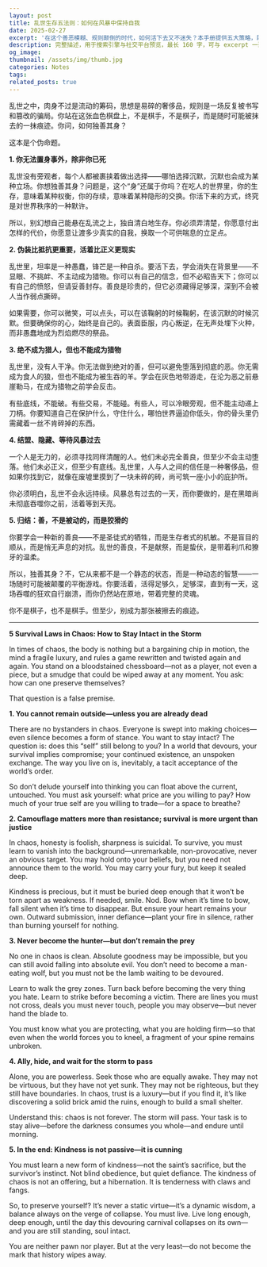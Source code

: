 ```yaml
---
layout: post
title: 乱世生存五法则：如何在风暴中保持自我
date: 2025-02-27
excerpt: '在这个善恶模糊、规则颠倒的时代，如何活下去又不迷失？本手册提供五大策略，助你在乱世中保存灵魂。In an era where rules blur and morality fades, how do you survive without losing yourself? This manual offers five strategies to keep your soul intact in chaos.'
description: 完整描述，用于搜索引擎与社交平台预览，最长 160 字，可与 excerpt 一致
og_image: 
thumbnail: /assets/img/thumb.jpg
categories: Notes
tags: 
related_posts: true
---
```


乱世之中，肉身不过是流动的筹码，思想是易碎的奢侈品，规则是一场反复被书写和篡改的骗局。你站在这张血色棋盘上，不是棋手，不是棋子，而是随时可能被抹去的一抹痕迹。你问，如何独善其身？

这本是个伪命题。

**1. 你无法置身事外，除非你已死**

乱世没有旁观者，每个人都被裹挟着做出选择——哪怕选择沉默，沉默也会成为某种立场。你想独善其身？问题是，这个“身”还属于你吗？在吃人的世界里，你的生存，意味着某种权衡，你的存续，意味着某种隐形的交换。你活下来的方式，终究是对世界秩序的一种默许。

所以，别幻想自己能悬在乱流之上，独自清白地生存。你必须弄清楚，你愿意付出怎样的代价，你愿意让渡多少真实的自我，换取一个可供喘息的立足点。

**2. 伪装比抵抗更重要，活着比正义更现实**

乱世里，坦率是一种愚蠢，锋芒是一种自杀。要活下去，学会消失在背景里——不显眼、不挑衅、不主动成为猎物。你可以有自己的信念，但不必昭告天下；你可以有自己的愤怒，但请妥善封存。善良是珍贵的，但它必须藏得足够深，深到不会被人当作弱点撕碎。

如果需要，你可以微笑，可以点头，可以在该鞠躬的时候鞠躬，在该沉默的时候沉默。但要确保你的心，始终是自己的。表面臣服，内心叛逆，在无声处埋下火种，而非愚蠢地成为烈焰燃尽的祭品。

**3. 绝不成为猎人，但也不能成为猎物**

乱世里，没有人干净。你无法做到绝对的善，但可以避免堕落到彻底的恶。你无需成为食人的狼，但也不能成为被生吞的羊。学会在灰色地带游走，在沦为恶之前悬崖勒马，在成为猎物之前学会反击。

有些底线，不能破。有些交易，不能碰。有些人，可以冷眼旁观，但不能主动递上刀柄。你要知道自己在保护什么，守住什么，哪怕世界逼迫你低头，你的骨头里仍需藏着一丝不肯碎掉的东西。

**4. 结盟、隐藏、等待风暴过去**

一个人是无力的，必须寻找同样清醒的人。他们未必完全善良，但至少不会主动堕落。他们未必正义，但至少有底线。乱世里，人与人之间的信任是一种奢侈品，但如果你找到它，就像在废墟里摸到了一块未碎的砖，尚可筑一座小小的庇护所。

你必须明白，乱世不会永远持续。风暴总有过去的一天，而你要做的，是在黑暗尚未彻底吞噬你之前，活着等到天亮。

**5. 归结：善，不是被动的，而是狡猾的**

你要学会一种新的善良——不是圣徒式的牺牲，而是生存者式的机敏。不是盲目的顺从，而是悄无声息的对抗。乱世的善良，不是献祭，而是蛰伏，是带着利爪和獠牙的温柔。

所以，独善其身？不，它从来都不是一个静态的状态，而是一种动态的智慧——一场随时可能被颠覆的平衡游戏。你要活着，活得足够久，足够深，直到有一天，这场吞噬的狂欢自行崩溃，而你仍然站在原地，带着完整的灵魂。

你不是棋子，也不是棋手。但至少，别成为那张被擦去的痕迹。

---

**5 Survival Laws in Chaos: How to Stay Intact in the Storm**

In times of chaos, the body is nothing but a bargaining chip in motion, the mind a fragile luxury, and rules a game rewritten and twisted again and again. You stand on a bloodstained chessboard—not as a player, not even a piece, but a smudge that could be wiped away at any moment. You ask: how can one preserve themselves?

That question is a false premise.

**1. You cannot remain outside—unless you are already dead**

There are no bystanders in chaos. Everyone is swept into making choices—even silence becomes a form of stance. You want to stay intact? The question is: does this “self” still belong to you? In a world that devours, your survival implies compromise; your continued existence, an unspoken exchange. The way you live on is, inevitably, a tacit acceptance of the world’s order.

So don’t delude yourself into thinking you can float above the current, untouched. You must ask yourself: what price are you willing to pay? How much of your true self are you willing to trade—for a space to breathe?

**2. Camouflage matters more than resistance; survival is more urgent than justice**

In chaos, honesty is foolish, sharpness is suicidal. To survive, you must learn to vanish into the background—unremarkable, non-provocative, never an obvious target. You may hold onto your beliefs, but you need not announce them to the world. You may carry your fury, but keep it sealed deep.

Kindness is precious, but it must be buried deep enough that it won’t be torn apart as weakness. If needed, smile. Nod. Bow when it’s time to bow, fall silent when it’s time to disappear. But ensure your heart remains your own. Outward submission, inner defiance—plant your fire in silence, rather than burning yourself for nothing.

**3. Never become the hunter—but don’t remain the prey**

No one in chaos is clean. Absolute goodness may be impossible, but you can still avoid falling into absolute evil. You don’t need to become a man-eating wolf, but you must not be the lamb waiting to be devoured.

Learn to walk the grey zones. Turn back before becoming the very thing you hate. Learn to strike before becoming a victim. There are lines you must not cross, deals you must never touch, people you may observe—but never hand the blade to.

You must know what you are protecting, what you are holding firm—so that even when the world forces you to kneel, a fragment of your spine remains unbroken.

**4. Ally, hide, and wait for the storm to pass**

Alone, you are powerless. Seek those who are equally awake. They may not be virtuous, but they have not yet sunk. They may not be righteous, but they still have boundaries. In chaos, trust is a luxury—but if you find it, it’s like discovering a solid brick amid the ruins, enough to build a small shelter.

Understand this: chaos is not forever. The storm will pass. Your task is to stay alive—before the darkness consumes you whole—and endure until morning.

**5. In the end: Kindness is not passive—it is cunning**

You must learn a new form of kindness—not the saint’s sacrifice, but the survivor’s instinct. Not blind obedience, but quiet defiance. The kindness of chaos is not an offering, but a hibernation. It is tenderness with claws and fangs.

So, to preserve yourself? It’s never a static virtue—it’s a dynamic wisdom, a balance always on the verge of collapse. You must live. Live long enough, deep enough, until the day this devouring carnival collapses on its own—and you are still standing, soul intact.

You are neither pawn nor player. But at the very least—do not become the mark that history wipes away.